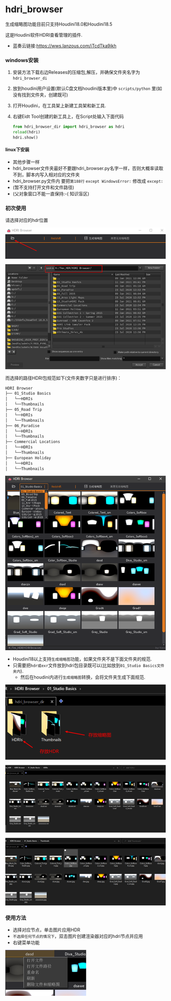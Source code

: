 # hdri_browser

生成缩略图功能目前只支持Houdini18.0和Houdini18.5

这是Houdini软件HDRI查看管理的插件.
- 蓝奏云链接:https://wws.lanzous.com/iTcdTka9ikh

### windows安装

1. 安装方法下载右边Releases的压缩包,解压，并确保文件夹名字为`hdri_browser_di`

2. 放到houdini用户设置(默认C盘文档houdini版本里)中 `scripts/python` 里(如没有找到文件夹，创建既可)

3. 打开Houdini，在工具架上新建工具架和新工具.

4. 右键Eidt Tool创建的新工具上，在Script处输入下面代码



   ```python
   from hdri_browser_dir import hdri_browser as hdri
   reload(hdri)
   hdri.show()
   ```

#### linux下安装
- 其他步骤一样
- hdri_browser文件夹最好不要跟hdri_browser.py名字一样，否则大概率读取不到，脚本内写入相对应的文件夹
- hdri_browser.py文件内
要把`第188行` `except WindowsError:` 修改成 `except:`
- (暂不支持打开文件和文件路径)
- (父对象窗口不能一直保持:-( 知识盲区)

### 初次使用

请选择对应的hdr位置

![选择hdr贴图包目录](./img/选择hdr贴图包目录.png)

![houdini选择路径](./img/houdini选择路径.png)

而选择的路径HDRI包规范如下(文件夹数字只是进行排序)：

```css
HDRI Browser
├── 01_Studio Basics
│ 	└──HDRIs
│	└──Thumbnails
├── 05_Road Trip
│ 	└──HDRIs
│	└──Thumbnails
├── 06_Paradise
│ 	└──HDRIs
│	└──Thumbnails
├── Commercial Locations
│ 	└──HDRIs
│	└──Thumbnails
├── European Holiday
│ 	└──HDRIs
│	└──Thumbnails
```

![hdr包内](img/houdini_hdr.png)

- Houdini18以上支持`生成缩略图`功能，如果文件夹不是下面文件夹的规范.
- 只需要把`hdr或exr`文件放到hdri包目录既可以(比如放到`01_Studio Basics文件夹内`).
  - 然后在houdini内进行`生成缩略图`转换，会将文件夹生成下面规范.

![hdr包内](img/hdr包内.png)

![hdr包内](img/hdri.png)

![hdr包内](img/tex.png)

### 使用方法

- 选择对应节点，单击图片应用HDR
- `不选择任何节点的情况下`，双击图片创建渲染器对应的hdri节点并应用
- 右键菜单功能

![hdr包内](img/右键菜单功能.png)




